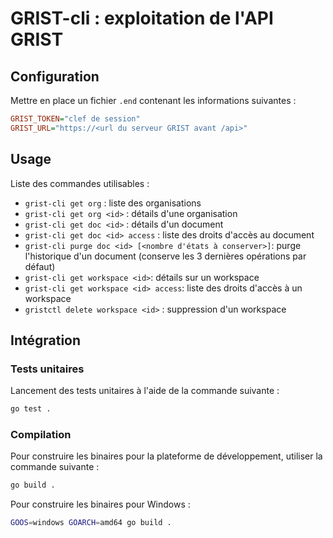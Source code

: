 # GRIST-cli : exploitation de l'API GRIST

## Configuration

Mettre en place un fichier `.end` contenant les informations suivantes :

```ini
GRIST_TOKEN="clef de session"
GRIST_URL="https://<url du serveur GRIST avant /api>"
```

## Usage

Liste des commandes utilisables :

- `grist-cli get org` : liste des organisations
- `grist-cli get org <id>` : détails d'une organisation
- `grist-cli get doc <id>` : détails d'un document
- `grist-cli get doc <id> access` : liste des droits d'accès au document
- `grist-cli purge doc <id> [<nombre d'états à conserver>]`: purge l'historique d'un document (conserve les 3 dernières opérations par défaut)
- `grist-cli get workspace <id>`: détails sur un workspace
- `grist-cli get workspace <id> access`: liste des droits d'accès à un workspace
- `gristctl delete workspace <id>` : suppression d'un workspace

## Intégration

### Tests unitaires

Lancement des tests unitaires à l'aide de la commande suivante :

```bash
go test .
```

### Compilation

Pour construire les binaires pour la plateforme de développement, utiliser la commande suivante :

```bash
go build .
```

Pour construire les binaires pour Windows :

```bash
GOOS=windows GOARCH=amd64 go build .
```
